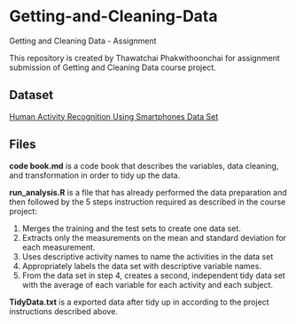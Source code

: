 # Getting-and-Cleaning-Data
Getting and Cleaning Data - Assignment

This repository is created by Thawatchai Phakwithoonchai for assignment submission of Getting and Cleaning Data course project.

## Dataset
[Human Activity Recognition Using Smartphones Data Set](https://d396qusza40orc.cloudfront.net/getdata%2Fprojectfiles%2FUCI%20HAR%20Dataset.zip)

## Files
**code book.md** is a code book that describes the variables, data cleaning, and transformation in order to tidy up the data.

**run_analysis.R** is a file that has already performed the data preparation and then followed by the 5 steps instruction required as described in the course project:
1. Merges the training and the test sets to create one data set.
2. Extracts only the measurements on the mean and standard deviation for each measurement.
3. Uses descriptive activity names to name the activities in the data set
4. Appropriately labels the data set with descriptive variable names.
5. From the data set in step 4, creates a second, independent tidy data set with the average of each variable for each activity and each subject.

**TidyData.txt** is a exported data after tidy up in according to the project instructions described above.
